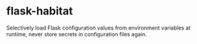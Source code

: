 # flask-habitat
Selectively load Flask configuration values from environment variables at runtime, never store secrets in configuration files again.
